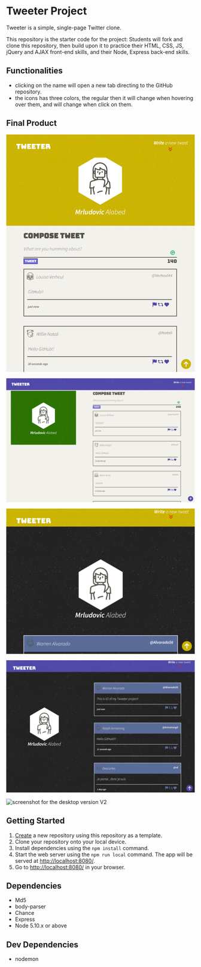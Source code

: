 # Tweeter Project

Tweeter is a simple, single-page Twitter clone.

This repository is the starter code for the project: Students will fork and clone this repository, then build upon it to practice their HTML, CSS, JS, jQuery and AJAX front-end skills, and their Node, Express back-end skills.

## Functionalities

- clicking on the name will open a new tab directing to the GitHub repository.
- the icons has three colors, the regular then it will change when hovering over them, and will change when click on them.

## Final Product

![screenshot for the mobile version](https://github.com/mrludovicc/tweeter/raw/master/public/images/mobile-version.png)

![screenshot for the desktop version](https://github.com/mrludovicc/tweeter/raw/master/public/images/desktop-version.png)

![screenshot for the mobile version V2](./public/images/mobile-version-V2.png)

![screenshot for the desktop version V2 -no form-](./public/images/desktop-version-V2-no-form.png)

![screenshot for the desktop version V2](./public/images/desktop-version-V2.png)
## Getting Started

1. [Create](https://docs.github.com/en/repositories/creating-and-managing-repositories/creating-a-repository-from-a-template) a new repository using this repository as a template.
2. Clone your repository onto your local device.
3. Install dependencies using the `npm install` command.
3. Start the web server using the `npm run local` command. The app will be served at <http://localhost:8080/>.
4. Go to <http://localhost:8080/> in your browser.

## Dependencies

- Md5
- body-parser
- Chance
- Express
- Node 5.10.x or above

## Dev Dependencies

- nodemon